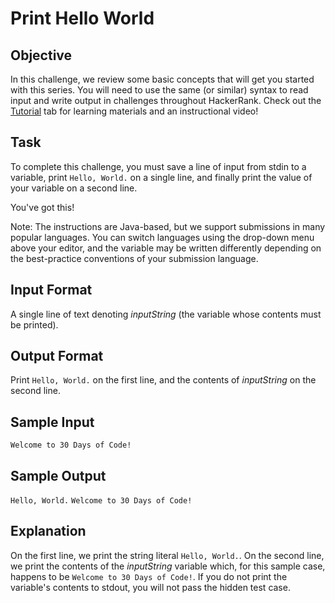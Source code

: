 # Print Hello World

## Objective 
In this challenge, we review some basic concepts that will get you started with this series. You will need to use the same (or similar) syntax to read input and write output in challenges throughout HackerRank. Check out the [Tutorial](https://github.com/agoila/30daysofCode/tree/master/Day%200/Tutorial) tab for learning materials and an instructional video!

## Task 
To complete this challenge, you must save a line of input from stdin to a variable, print `Hello, World.` on a single line, and finally print the value of your variable on a second line.

You've got this!

Note: The instructions are Java-based, but we support submissions in many popular languages. You can switch languages using the drop-down menu above your editor, and the  variable may be written differently depending on the best-practice conventions of your submission language.

## Input Format
A single line of text denoting *inputString* (the variable whose contents must be printed).

## Output Format
Print `Hello, World.` on the first line, and the contents of *inputString* on the second line.

## Sample Input
`Welcome to 30 Days of Code!`

## Sample Output
`Hello, World.`
`Welcome to 30 Days of Code!`

## Explanation
On the first line, we print the string literal `Hello, World.`. On the second line, we print the contents of the *inputString* variable which, for this sample case, happens to be `Welcome to 30 Days of Code!`. If you do not print the variable's contents to stdout, you will not pass the hidden test case.
